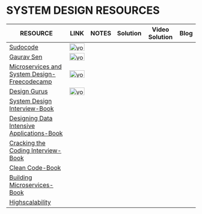 # SYSTEM DESIGN RESOURCES 

|     RESOURCE   |    LINK | NOTES   | Solution | Video Solution |    Blog     |
| --------------- | ---------- | ------ | -------- | -------------- | ----------- |
| [Sudocode]() | <a href="https://www.youtube.com/playlist?list=PLTCrU9sGyburBw9wNOHebv9SjlE4Elv5a" title="Image from freepnglogos.com"><img src="https://www.freepnglogos.com/uploads/youtube-play-red-logo-png-transparent-background-6.png" height="20" width="40" alt="youtube play red logo png transparent background" /></a> | 
| [Gaurav Sen]() | <a href="https://www.youtube.com/playlist?list=PLMCXHnjXnTnvo6alSjVkgxV-VH6EPyvoX" title="Image from freepnglogos.com"><img src="https://www.freepnglogos.com/uploads/youtube-play-red-logo-png-transparent-background-6.png" height="20" width="40" alt="youtube play red logo png transparent background" /></a> |
| [Microservices and System Design-Freecodecamp]() | <a href="https://www.youtube.com/watch?v=hmkF77F9TLw" title="Image from freepnglogos.com"><img src="https://www.freepnglogos.com/uploads/youtube-play-red-logo-png-transparent-background-6.png" height="20" width="40" alt="youtube play red logo png transparent background" /></a> |
| [Design Gurus]() |<a href="https://www.youtube.com/watch?v=hmkF77F9TLw" title="Image from freepnglogos.com"><img src="https://www.freepnglogos.com/uploads/youtube-play-red-logo-png-transparent-background-6.png" height="20" width="40" alt="youtube play red logo png transparent background" /></a> |
| [System Design Interview-Book]() |
| [Designing Data Intensive Applications-Book]() |
| [Cracking the Coding Interview-Book]() |
| [Clean Code-Book]() |
| [Building Microservices-Book]() |
| [Highscalability](http://highscalability.com) |
